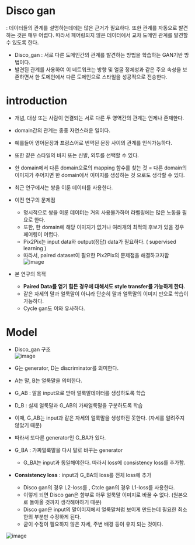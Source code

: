 # Disco gan
: 데이터들의 관계를 설명하는데에는 많은 근거가 필요하다. 또한 관계를 자동으로 발견하는 것은 매우 어렵다. 따라서 페어링되지 않은 데이터에서 교차 도메인 관계를 발견할 수 있도록 한다.

- Disco_gan : 서로 다른 도메인간의 관계를 발견하는 방법을 학습하는 GAN기반 방법이다.
- 발견된 관계를 사용하여 이 네트워크는 방향 및 얼굴 정체성과 같은 주요 속성을 보존하면서 한 도메인에서 다른 도메인으로 스타일을 성공적으로 전송한다.

# introduction
- 개념, 대상 또는 사람이 연결되는 서로 다른 두 영역간의 관계는 언제나 존재한다.
- domain간의 관계는 종종 자연스러운 일이다.
- 예를들어 영어문장과 프랑스어로 번역된 문장 사이의 관계를 인식가능하다.
- 또한 같은 스타일의 바지 또는 신발, 외투를 선택할 수 있다.
- 한 domain에서 다른 domain으로의 mapping 함수를 찾는 것 = 다른 domain의 이미지가 주어지면 한 domain에서 이미지를 생성하는 것 으로도 생각할 수 있다.
- 최근 연구에서는 쌍을 이룬 데이터를 사용한다. 

- 이전 연구의 문제점
  - 명시적으로 쌍을 이룬 데이터는 거의 사용불가하며 라벨링에는 많은 노동을 필요로 한다.
  - 또한, 한 domain에 해당 이미지가 없거나 여러개의 최적의 후보가 있을 경우 페어링이 어렵다.
  - Pix2Pix는 input data와 output(정답) data가 필요하다. ( supervised learning )
  - 따라서, paired dataset이 필요한 Pix2Pix의 문제점을 해결하고자함\
  ![image](https://user-images.githubusercontent.com/70633080/110598197-d316ec00-81c4-11eb-9c39-f0e7860f0e2a.png)

 - 본 연구의 목적
    - **Paired Data를 얻기 힘든 경우에 대해서도 style transfer를 가능하게 한다.**
    - 같은 자세의 말과 얼룩말이 아니라 단순히 말과 얼룩말의 이미지 만으로 학습이 가능하다.
    - Cycle gan도 이와 유사하다.

# Model
- Disco_gan 구조\
![image](https://user-images.githubusercontent.com/70633080/110601936-cf856400-81c8-11eb-8b4e-2531827faefc.png)

- G는 generator, D는 discriminator를 의미한다.
- A는 말, B는 얼룩말을 의미한다.
- G_AB : 말을 input으로 받아 얼룩말데이터를 생성하도록 학습
- D_B : 실제 얼룩말과 G_AB의 가짜얼룩말을 구분하도록 학습
- 이때, G_AB는 input과 같은 자세의 얼룩말을 생성하진 못한다. (자세를 알려주지 않았기 때문)
- 따라서 또다른 generator인 G_BA가 있다.
- G_BA : 가짜얼룩말을 다시 말로 바꾸는 generator 
  - G_BA는 input과 동일해야한다. 따라서 loss에 consistency loss를 추가함.
  
- **Consistency loss** : input과 G_BA의 loss를 전체 loss에 추가
  - Disco gan의 경우 L2-loss를 , Ctcle gan의 경우 L1-loss를 사용한다.
  - 이렇게 되면 Disco gan은 함부로 아무 얼룩말 이미지로 바꿀 수 없다. (원본으로 돌아올 것까지 생각해야하기 때문)
  - Disco gan은 input의 말이미지에서 얼룩말처럼 보이게 만드는데 필요한 최소한의 부분만 수정하게 된다.
  - 굳이 수정이 필요하지 않은 자세, 주변 배경 등이 유지 되는 것이다.

![image](https://user-images.githubusercontent.com/70633080/110601565-6f8ebd80-81c8-11eb-91e9-fd33070e562d.png)
  
